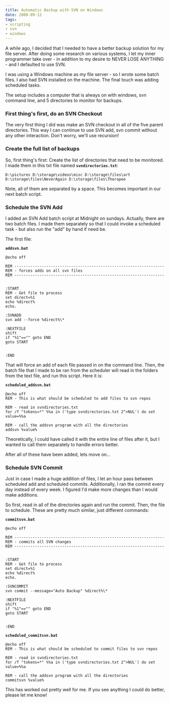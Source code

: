 ```yaml
---
title: Automatic Backup with SVN on Windows
date: 2008-09-12
tags:
- scripting
- svn
- windows
---
```

A while ago, I decided that I needed to have a better backup solution for my file server.  After doing some research on various systems, I let my inner programmer take over - in addition to my desire to NEVER LOSE ANYTHING - and I defaulted to use SVN.

<!--more-->

I was using a Windows machine as my file server - so I wrote some batch files.  I also had SVN installed on the machine.  The final touch was adding scheduled tasks.

The setup includes a computer that is always on with windows, svn command line, and 5 directories to monitor for backups.

### First thing's first, do an SVN Checkout

The very first thing I did was make an SVN checkout in all of the five parent directories.  This way I can continue to use SVN add, svn commit without any other interaction.  Don't worry, we'll use recursion!

### Create the full list of backups

So, first thing's first: Create the list of directories that need to be monitored.  I made them in this txt file named **`svndirectories.txt`**:
    
    D:\pictures D:\storage\videos\misc D:\storage\files\art D:\storage\files\NeverAgain D:\storage\files\Therapee

Note, all of them are separated by a space.  This becomes important in our next batch script.

### Schedule the SVN Add

I added an SVN Add batch script at Midnight on sundays.  Actually, there are two batch files.  I made them separately so that I could invoke a scheduled task - but also run the "add" by hand if need be.

The first file:
 
**`addsvn.bat`**
    
    @echo off
    
    REM ------------------------------------------------------------------
    REM - forces adds on all svn files
    REM ------------------------------------------------------------------
    
    
    :START
    REM - Get file to process
    set direct=%1
    echo %direct%
    echo.
    
    :SVNADD
    svn add --force %direct%\*
    
    :NEXTFILE
    shift
    if "%1"=="" goto END
    goto START
    
    
    :END

That will force an add of each file passed in on the command line.  Then, the batch file that I made to be ran from the scheduler will read in the folders from the text file, and run this script.  Here it is:
 
**`scheduled_addsvn.bat`**
    
    @echo off
    REM - This is what should be scheduled to add files to svn repos
    
    REM - read in svndirectories.txt
    for /f "tokens=*" %%a in ('type svndirectories.txt 2^>NUL') do set value=%%a
    
    REM - call the addsvn program with all the directories
    addsvn %value%

Theoretically, I could have called it with the entire line of files after it, but I wanted to call them separately to handle errors better.

After all of these have been added, lets move on...

### Schedule SVN Commit

Just in case I made a huge addition of files, I let an hour pass between scheduled add and scheduled commits.  Additionally, I ran the commit every day instead of every week.  I figured I'd make more changes than I would make additions.

So first, read in all of the directories again and run the commit.  Then, the file to schedule.  These are pretty much similar, just different commands:

**`commitsvn.bat`**
    
    @echo off
    
    REM ------------------------------------------------------------------
    REM - commits all SVN changes
    REM ------------------------------------------------------------------
    
    
    :START
    REM - Get file to process
    set direct=%1
    echo %direct%
    echo.
    
    :SVNCOMMIT
    svn commit --message="Auto Backup" %direct%\*
    
    :NEXTFILE
    shift
    if "%1"=="" goto END
    goto START
    
    
    :END

**`scheduled_commitsvn.bat`**
    
    @echo off
    REM - This is what should be scheduled to commit files to svn repos
    
    REM - read in svndirectories.txt
    for /f "tokens=*" %%a in ('type svndirectories.txt 2^>NUL') do set value=%%a
    
    REM - call the addsvn program with all the directories
    commitsvn %value%
    
This has worked out pretty well for me.  If you see anything I could do better, please let me know!
